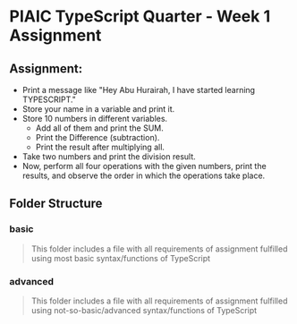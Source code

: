 <link rel="stylesheet" href="../readme-style.css">

# PIAIC TypeScript Quarter - Week 1 Assignment

## Assignment:

- Print a message like "Hey Abu Hurairah, I have started learning TYPESCRIPT."
- Store your name in a variable and print it.
- Store 10 numbers in different variables.
  - Add all of them and print the SUM.
  - Print the Difference (subtraction).
  - Print the result after multiplying all.
- Take two numbers and print the division result.
- Now, perform all four operations with the given numbers, print the results, and observe the order in which the operations take place.

## Folder Structure

### basic

> This folder includes a file with all requirements of assignment fulfilled using most basic syntax/functions of TypeScript

### advanced

> This folder includes a file with all requirements of assignment fulfilled using not-so-basic/advanced syntax/functions of TypeScript

